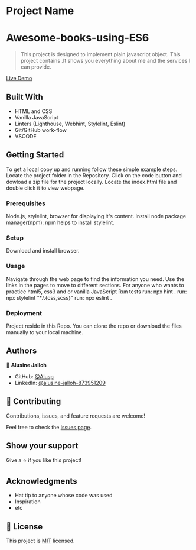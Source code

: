 # Project Name

# Awesome-books-using-ES6

> This project is designed to implement plain javascript object.
> This project contains .It shows you everything about me and the services I can provide.

[Live Demo](https://alusp.github.io/AwsomebookWithES6/)
 

## Built With

- HTML and CSS
- Vanilla JavaScript
- Linters (Lighthouse, Webhint, Stylelint, Eslint)
- Git/GitHub work-flow
- VSCODE

## Getting Started

To get a local copy up and running follow these simple example steps.
Locate the project folder in the Repository.
Click on the code button and dowload a zip file for the project locally.
Locate the index.html file and double click it to view webpage.

### Prerequisites

Node.js, stylelint, browser for displaying it's content.
install node package manager(npm): npm helps to install stylelint.

### Setup

Download and install browser.

### Usage

Navigate through the web page to find the information you need. Use the links in the pages to move to different sections.
For anyone who wants to practice html5, css3 and or vanilla JavaScript
Run tests
run: npx hint .
run: npx stylelint "\*_/_.{css,scss}"
run: npx eslint .

### Deployment

Project reside in this Repo. You can clone the repo or download the files manually to your local machine.

## Authors

👤 **Alusine Jalloh**

- GitHub: [@Alusp](https://github.com/Alusp)
- LinkedIn: [@alusine-jalloh-873951209](linkedin.com/in/alusine-jalloh-873951209)

 
## 🤝 Contributing

Contributions, issues, and feature requests are welcome!

Feel free to check the [issues page](../../issues/).

## Show your support

Give a ⭐️ if you like this project!

## Acknowledgments

- Hat tip to anyone whose code was used
- Inspiration
- etc

## 📝 License

This project is [MIT](./MIT.md) licensed.
